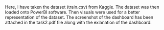 Here, I have taken the dataset (train.csv) from Kaggle. The dataset was then loaded onto PowerBI software. Then visuals were used for a better representation of the dataset. The screenshot of the dashboard has been attached in the task2.pdf file along with the exlanation of the dashboard.

